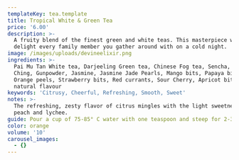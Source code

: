 ```yaml
---
templateKey: tea.template
title: Tropical White & Green Tea
price: '6.00'
description: >-
  A fruity blend of the finest green and white teas. This masterpiece will
  delight every family member you gather around with on a cold night.
image: /images/uploads/devineelixir.png
ingredients: >-
  Pai Mu Tan White tea, Darjeeling Green tea, Chinese Fog tea, Sencha, Lung
  Ching, Gunpowder, Jasmine, Jasmine Jade Pearls, Mango bits, Papaya bits,
  Orange peels, Strawberry bits, Red currants, Sour Cherry, Apricot bits &
  natural flavour
keywords: 'Citrusy, Cheerful, Refreshing, Smooth, Sweet'
notes: >-
  The refreshing, zesty flavor of citrus mingles with the light sweetness of
  peach and lychee.
guide: Pour a cup of 75-85° C water with one teaspoon and steep for 2-3 minutes.
color: orange
volume: '10'
carousel_images:
  - {}
---
```


